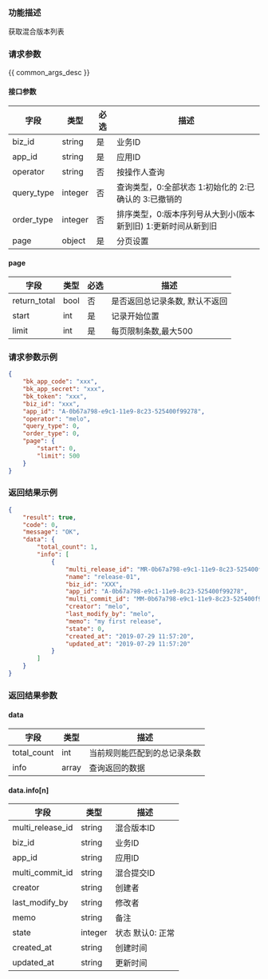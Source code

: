 ### 功能描述

获取混合版本列表

### 请求参数

{{ common_args_desc }}

#### 接口参数

| 字段        |  类型     | 必选   |  描述    |
|-------------|-----------|--------|----------|
| biz_id      |  string   | 是     | 业务ID   |
| app_id      |  string   | 是     | 应用ID   |
| operator    |  string   | 否     | 按操作人查询 |
| query_type  |  integer  | 否     | 查询类型，0:全部状态 1:初始化的 2:已确认的 3:已撤销的 |
| order_type  |  integer  | 否     | 排序类型，0:版本序列号从大到小(版本新到旧)  1:更新时间从新到旧 |
| page        |  object   | 是     | 分页设置 |

#### page

| 字段         |  类型  | 必选   |  描述      |
|--------------|--------|--------|------------|
| return_total |  bool  | 否     | 是否返回总记录条数, 默认不返回 |
| start        |  int   | 是     | 记录开始位置 |
| limit        |  int   | 是     | 每页限制条数,最大500 |

### 请求参数示例

```json
{
    "bk_app_code": "xxx",
    "bk_app_secret": "xxx",
    "bk_token": "xxx",
    "biz_id": "xxx",
    "app_id": "A-0b67a798-e9c1-11e9-8c23-525400f99278",
    "operator": "melo",
    "query_type": 0,
    "order_type": 0,
    "page": {
        "start": 0,
        "limit": 500
    }
}
```

### 返回结果示例

```json
{
    "result": true,
    "code": 0,
    "message": "OK",
    "data": {
        "total_count": 1,
        "info": [
            {
                "multi_release_id": "MR-0b67a798-e9c1-11e9-8c23-525400f99278",
                "name": "release-01",
                "biz_id": "XXX",
                "app_id": "A-0b67a798-e9c1-11e9-8c23-525400f99278",
                "multi_commit_id": "MM-0b67a798-e9c1-11e9-8c23-525400f99278",
                "creator": "melo",
                "last_modify_by": "melo",
                "memo": "my first release",
                "state": 0,
                "created_at": "2019-07-29 11:57:20",
                "updated_at": "2019-07-29 11:57:20"
            }
        ]
    }
}
```

### 返回结果参数

#### data

| 字段        | 类型      | 描述      |
|-------------|-----------|-----------|
| total_count | int       | 当前规则能匹配到的总记录条数 |
| info        | array     | 查询返回的数据 |

#### data.info[n]

| 字段             | 类型     | 描述    |
|------------------|----------|---------|
| multi_release_id | string   | 混合版本ID |
| biz_id           | string   | 业务ID  |
| app_id           | string   | 应用ID  |
| multi_commit_id  | string   | 混合提交ID |
| creator          | string   | 创建者 |
| last_modify_by   | string   | 修改者 |
| memo             | string   | 备注 |
| state            | integer  | 状态 默认0: 正常 |
| created_at       | string   | 创建时间 |
| updated_at       | string   | 更新时间 |
